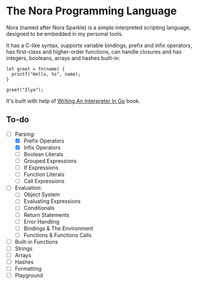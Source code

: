 # The Nora Programming Language

Nora (named after Nora Sparkle) is a simple interpreted scripting language,
designed to be embedded in my personal tools.

It has a C-like syntax, supports variable bindings, prefix and infix operators,
has first-class and higher-order functions, can handle closures and has
integers, booleans, arrays and hashes built-in:

```
let greet = fn(name) {
  printf("Hello, %s", name);
}

greet("Ilya");
```

It's built with help of [Writing An Interpreter In Go](book.pdf) book.

## To-do

- [ ] Parsing:
  - [X] Prefix Operators
  - [X] Infix Operators
  - [ ] Boolean Literals
  - [ ] Grouped Expressions
  - [ ] If Expressions
  - [ ] Function Literals
  - [ ] Call Expressions
- [ ] Evaluation:
  - [ ] Object System
  - [ ] Evaluating Expressions
  - [ ] Conditionals
  - [ ] Return Statements
  - [ ] Error Handling
  - [ ] Bindings & The Environment
  - [ ] Functions & Functions Calls
- [ ] Built-in Functions
- [ ] Strings
- [ ] Arrays
- [ ] Hashes
- [ ] Formatting
- [ ] Playground
